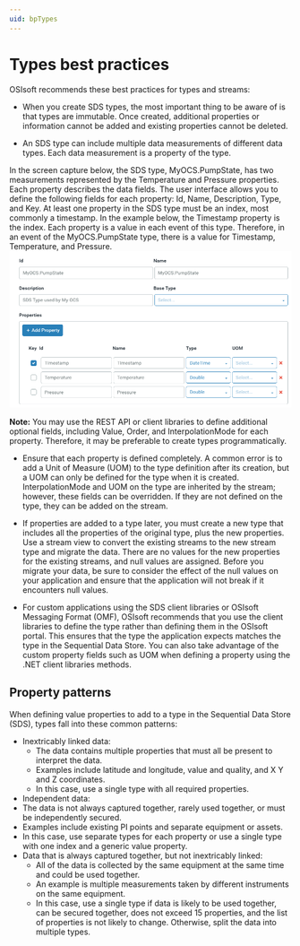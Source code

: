 ```yaml
---
uid: bpTypes
---
```


# Types best practices

OSIsoft recommends these best practices for types and streams:

- When you create SDS types, the most important thing to be aware of is that types are immutable. Once created, additional properties or information cannot be added and existing properties cannot be deleted.

- An SDS type can include multiple data measurements of different data types. Each data measurement is a property of the type.

In the screen capture below, the SDS type, MyOCS.PumpState, has two measurements represented by the Temperature and Pressure properties. Each property describes the data fields. The user interface allows you to define the following fields for each property: Id, Name, Description, Type, and Key. At least one property in the SDS type must be an index, most commonly a timestamp. In the example below, the Timestamp property is the index. Each property is a value in each event of this type. Therefore, in an event of the MyOCS.PumpState type, there is a value for Timestamp, Temperature, and Pressure. ![Add type](../images/add-type.png) <!--This paragraph, screenshot, and note need to be moved after the bulleted list into a separate paragraph. You could reference the screen capture example in the 2nd bullet ("See the screen capture below for an example of an SDS type with more than one data measurement.").-->

   **Note:** You may use the REST API or client libraries to define additional optional fields, including Value, Order, and InterpolationMode for each property. Therefore, it may be preferable to create types programmatically.

  - Ensure that each property is defined completely. A common error is to add a Unit of Measure (UOM) to the type definition after its creation, but a UOM can only be defined for the type when it is created. InterpolationMode and UOM on the type are inherited by the stream; however, these fields can be overridden. If they are not defined on the type, they can be added on the stream.

- If properties are added to a type later, you must create a new type that includes all the properties of the original type, plus the new properties. Use a stream view to convert the existing streams to the new stream type and migrate the data. There are no values for the new properties for the existing streams, and null values are assigned. Before you migrate your data, be sure to consider the effect of the null values on your application and ensure that the application will not break if it encounters null values.

- For custom applications using the SDS client libraries or OSIsoft Messaging Format (OMF), OSIsoft recommends that you use the client libraries to define the type rather than defining them in the OSIsoft portal. This ensures that the type the application expects matches the type in the Sequential Data Store. You can also take advantage of the custom property fields such as UOM when defining a property using the .NET client libraries methods.<!--Change OSIsoft portal to OCS portal?-->

## Property patterns

When defining value properties to add to a type in the Sequential Data Store (SDS), types fall into these common patterns:<!--I feel like the sub-bullets for each of the three main bullets might be easier to scan and digest if they were placed in three separate paragraphs or a table format.-->

-  Inextricably linked data:
   - The data contains multiple properties that must all be present to interpret the data.
   - Examples include latitude and longitude, value and quality, and X Y and Z coordinates.
   - In this case, use a single type with all required properties.
-   Independent data:
   - The data is not always captured together, rarely used together, or must be independently secured.
   - Examples include existing PI points and separate equipment or assets.
   - In this case, use separate types for each property or use a single type with one index and a generic value property.
-  Data that is always captured together, but not inextricably linked:
   - All of the data is collected by the same equipment at the same time and could be used together.
   - An example is multiple measurements taken by different instruments on the same equipment.
   - In this case, use a single type if data is likely to be used together, can be secured together, does not exceed 15 properties, and the list of properties is not likely to change. Otherwise, split the data into multiple types.